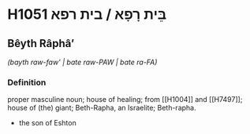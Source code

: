 # H1051 בֵּית רָפָא / בית רפא

## Bêyth Râphâʼ

_(bayth raw-faw' | bate raw-PAW | bate ra-FA)_

### Definition

proper masculine noun; house of healing; from [[H1004]] and [[H7497]]; house of (the) giant; Beth-Rapha, an Israelite; Beth-rapha.

- the son of Eshton
